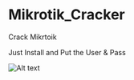 # Mikrotik_Cracker
Crack Mikrtoik

Just Install and Put the User & Pass


![Alt text](http://full/path/to/Capture.png)
